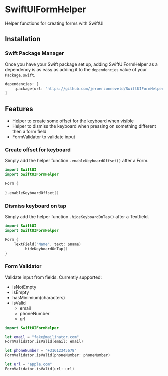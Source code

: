 # SwiftUIFormHelper
Helper functions for creating forms with SwiftUI

## Installation

### Swift Package Manager
Once you have your Swift package set up, adding SwiftUIFormHelper as a dependency is as easy as adding it to the `dependencies` value of your `Package.swift`.

```swift
dependencies: [
    .package(url: "https://github.com/jeroenzonneveld/SwiftUIFormHelper", .upToNextMajor(from: "1.3.1"))
]
```

## Features

- Helper to create some offset for the keyboard when visible
- Helper to dismiss the keyboard when pressing on something different then a form field
- FormValidator to validate input

### Create offset for keyboard

Simply add the helper function `.enableKeyboardOffset()` after a Form.

```swift
import SwiftUI 
import SwiftUIFormHelper

Form {

}.enableKeyboardOffset()
```

### Dismiss keyboard on tap

Simply add the helper function `.hideKeyboardOnTap()` after a Textfield.

```swift
import SwiftUI 
import SwiftUIFormHelper

Form {
    TextField("Name", text: $name)
        .hideKeyboardOnTap()
}
```

### Form Validator

Validate input from fields. Currently supported:
- isNotEmpty
- isEmpty
- hasMinimium(characters)
- isValid
    - email
    - phoneNumber
    - url

```swift
import SwiftUIFormHelper

let email = "fake@mailinator.com"
FormValidator.isValid(email: email)

let phoneNumber = "+31612345678"
FormValidator.isValid(phoneNumber: phoneNumber)

let url = "apple.com"
FormValidator.isValid(url: url)
```
